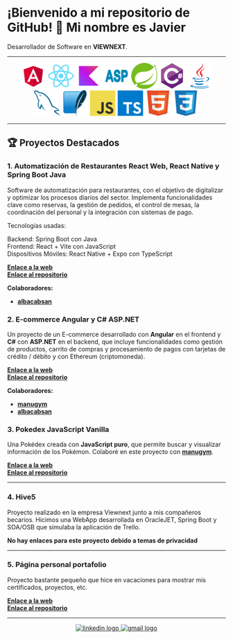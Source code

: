 # ¡Bienvenido a mi repositorio de GitHub! 👋 Mi nombre es Javier

Desarrollador de Software en **VIEWNEXT**.

---

<div align="center">
  <a href="#"><img src="images/angular-original.svg" referrerpolicy="no-referrer" height="60" alt="angular logo"  /></a>
  <a href="#"><img src="images/react.svg" referrerpolicy="no-referrer" height="60" alt="react logo"  /></a>
  <a href="#"><img src="images/kotlin-original.svg" referrerpolicy="no-referrer" height="60" alt="kotlin logo"  /></a>
  <a href="#"><img src="images/asp.svg" referrerpolicy="no-referrer" height="60" alt="asp.net logo"  /></a>
  <a href="#"><img src="images/spring-original.svg" referrerpolicy="no-referrer" height="60" alt="spring logo"  /></a>
  <a href="#"><img src="images/csharp.svg" referrerpolicy="no-referrer" height="60" alt="csharp logo"  /></a>
  <a href="#"><img src="images/java-original.svg" referrerpolicy="no-referrer" height="60" alt="java logo"  /></a>
  <a href="#"><img src="images/mysql-original.svg" referrerpolicy="no-referrer" height="60" alt="mysql logo"  /></a>
  <a href="#"><img src="images/sqlite-original.svg" referrerpolicy="no-referrer" height="60" alt="sqlite logo"  /></a>
  <a href="#"><img src="images/js.svg" referrerpolicy="no-referrer" height="60" alt="javascript logo"  /></a>
  <a href="#"><img src="images/ts.svg" referrerpolicy="no-referrer" height="60" alt="typescript logo"  /></a>
  <a href="#"><img src="images/html.svg" referrerpolicy="no-referrer" height="60" alt="html5 logo"  /></a>
  <a href="#"><img src="images/css.svg" referrerpolicy="no-referrer" height="60" alt="css3 logo"  /></a>
</div>

---

## 🏆 Proyectos Destacados

### 1. **Automatización de Restaurantes React Web, React Native y Spring Boot Java**
Software de automatización para restaurantes, con el objetivo de digitalizar y optimizar los procesos diarios del sector. Implementa funcionalidades clave como reservas, la gestión de pedidos, el control de mesas, la coordinación del personal y la integración con sistemas de pago.

Tecnologías usadas: <br>

Backend: Spring Boot con Java <br>
Frontend: React + Vite con JavaScript <br>
Dispositivos Móviles: React Native + Expo con TypeScript <br>

**[Enlace a la web ](https://fast-fork.vercel.app)** <br>
**[Enlace al repositorio ](https://github.com/javirkdev/fast-fork)**

**Colaboradores:**
- **[albacabsan](https://github.com/albacabsan)**

### 2. **E-commerce Angular y C# ASP.NET**
Un proyecto de un E-commerce desarrollado con **Angular** en el frontend y **C#** con **ASP.NET** en el backend, que incluye funcionalidades como gestión de productos, carrito de compras y procesamiento de pagos con tarjetas de crédito / débito y con Ethereum (criptomoneda).

**[Enlace a la web ](https://turingclothes.vercel.app/)** <br>
**[Enlace al repositorio ](https://github.com/manugym/E-commerce)**

**Colaboradores:**
- **[manugym](https://github.com/manugym)**
- **[albacabsan](https://github.com/albacabsan)**

### 3. **Pokedex JavaScript Vanilla**
Una Pokédex creada con **JavaScript puro**, que permite buscar y visualizar información de los Pokémon. Colaboré en este proyecto con **[manugym](https://github.com/manugym)**.

**[Enlace a la web ](https://manugym.github.io/Proyecto_Pokedex/)** <br>
**[Enlace al repositorio ](https://github.com/manugym/Proyecto_Pokedex)**

---

### 4. **Hive5**
Proyecto realizado en la empresa Viewnext junto a mis compañeros becarios.
Hicimos una WebApp desarrollada en OracleJET, Spring Boot y SOA/OSB que simulaba la aplicación de Trello.

**No hay enlaces para este proyecto debido a temas de privacidad**

---

### 5. **Página personal portafolio**
Proyecto bastante pequeño que hice en vacaciones para mostrar mis certificados, proyectos, etc.

**[Enlace a la web ](https://javirkdev.vercel.app/)** <br>
**[Enlace al repositorio ](https://github.com/javirkdev/Pagina-Personal)**

---

<div align="center">
  <a href="https://www.linkedin.com/in/javier-rico-navarro-0592202a2/" target="_blank">
    <img src="https://img.shields.io/static/v1?message=LinkedIn&logo=linkedin&label=&color=0077B5&logoColor=white&labelColor=&style=for-the-badge" height="35" alt="linkedin logo"  />
  </a>
  <a href="mailto:javier.riconav@gmail.com">
    <img src="https://img.shields.io/static/v1?message=Gmail&logo=gmail&label=&color=D14836&logoColor=white&labelColor=&style=for-the-badge" height="35" alt="gmail logo"  />
  </a>
</div>
